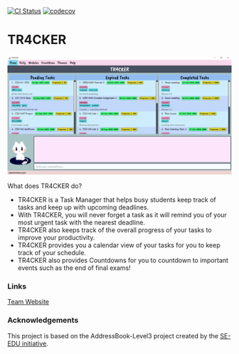 [![CI Status](https://github.com/AY2021S1-CS2103T-T10-2/tp/workflows/Java%20CI/badge.svg)](https://github.com/AY2021S1-CS2103T-T10-2/tp/actions)
[![codecov](https://codecov.io/gh/AY2021S1-CS2103T-T10-2/tp/branch/master/graph/badge.svg)](https://codecov.io/gh/AY2021S1-CS2103T-T10-2/tp)

# TR4CKER

![Ui](docs/images/Ui.png)

What does TR4CKER do?
* TR4CKER is a Task Manager that helps busy students keep track of tasks and keep up with upcoming deadlines.
* With TR4CKER, you will never forget a task as it will remind you of your most urgent task with the nearest deadline.
* TR4CKER also keeps track of the overall progress of your tasks to improve your productivity.
* TR4CKER provides you a calendar view of your tasks for you to keep track of your schedule.
* TR4CKER also provides Countdowns for you to countdown to important events such as the end of final exams!

### Links
[Team Website](https://ay2021s1-cs2103t-t10-2.github.io/tp/)

### Acknowledgements
This project is based on the AddressBook-Level3 project created by the [SE-EDU initiative](https://se-education.org).
